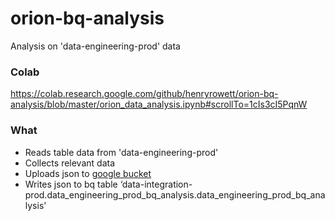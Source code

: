 # orion-bq-analysis
Analysis on 'data-engineering-prod' data

### Colab
https://colab.research.google.com/github/henryrowett/orion-bq-analysis/blob/master/orion_data_analysis.ipynb#scrollTo=1cIs3cI5PqnW

### What 
- Reads table data from 'data-engineering-prod'
- Collects relevant data
- Uploads json to [google bucket](https://console.cloud.google.com/storage/browser/data-engineering-prod-bq-analysis;tab=objects?forceOnBucketsSortingFiltering=false&project=data-integration-prod&supportedpurview=project&prefix=&forceOnObjectsSortingFiltering=false)
- Writes json to bq table ‘data-integration-prod.data_engineering_prod_bq_analysis.data_engineering_prod_bq_analysis'

